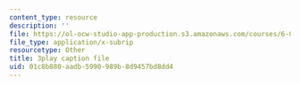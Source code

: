 ```yaml
---
content_type: resource
description: ''
file: https://ol-ocw-studio-app-production.s3.amazonaws.com/courses/6-046j-design-and-analysis-of-algorithms-spring-2015/01c8b880aadb5990989b8d9457bd8dd4_2g9OSRKJuzM.vtt
file_type: application/x-subrip
resourcetype: Other
title: 3play caption file
uid: 01c8b880-aadb-5990-989b-8d9457bd8dd4
---
```

